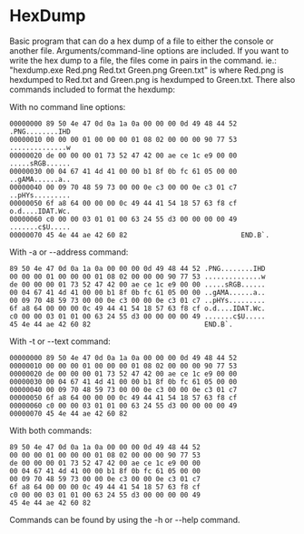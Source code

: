 # HexDump
Basic program that can do a hex dump of a file to either the console or another file. Arguments/command-line options are included. If you want to write the hex dump to a file, the files come in pairs in the command. ie.:
"hexdump.exe Red.png Red.txt Green.png Green.txt" is where Red.png is hexdumped to Red.txt and Green.png is hexdumped to Green.txt.
There also commands included to format the hexdump:

With no command line options:

    00000000 89 50 4e 47 0d 0a 1a 0a 00 00 00 0d 49 48 44 52 .PNG........IHD
    00000010 00 00 00 01 00 00 00 01 08 02 00 00 00 90 77 53 ..............w
    00000020 de 00 00 00 01 73 52 47 42 00 ae ce 1c e9 00 00 .....sRGB......
    00000030 00 04 67 41 4d 41 00 00 b1 8f 0b fc 61 05 00 00 ..gAMA......a..
    00000040 00 09 70 48 59 73 00 00 0e c3 00 00 0e c3 01 c7 ..pHYs.........
    00000050 6f a8 64 00 00 00 0c 49 44 41 54 18 57 63 f8 cf o.d....IDAT.Wc.
    00000060 c0 00 00 03 01 01 00 63 24 55 d3 00 00 00 00 49 .......c$U.....
    00000070 45 4e 44 ae 42 60 82                            END.B`.

With -a or --address command:

    89 50 4e 47 0d 0a 1a 0a 00 00 00 0d 49 48 44 52 .PNG........IHD
    00 00 00 01 00 00 00 01 08 02 00 00 00 90 77 53 ..............w
    de 00 00 00 01 73 52 47 42 00 ae ce 1c e9 00 00 .....sRGB......
    00 04 67 41 4d 41 00 00 b1 8f 0b fc 61 05 00 00 ..gAMA......a..
    00 09 70 48 59 73 00 00 0e c3 00 00 0e c3 01 c7 ..pHYs.........
    6f a8 64 00 00 00 0c 49 44 41 54 18 57 63 f8 cf o.d....IDAT.Wc.
    c0 00 00 03 01 01 00 63 24 55 d3 00 00 00 00 49 .......c$U.....
    45 4e 44 ae 42 60 82                            END.B`.

With -t or --text command:

    00000000 89 50 4e 47 0d 0a 1a 0a 00 00 00 0d 49 48 44 52
    00000010 00 00 00 01 00 00 00 01 08 02 00 00 00 90 77 53
    00000020 de 00 00 00 01 73 52 47 42 00 ae ce 1c e9 00 00
    00000030 00 04 67 41 4d 41 00 00 b1 8f 0b fc 61 05 00 00
    00000040 00 09 70 48 59 73 00 00 0e c3 00 00 0e c3 01 c7
    00000050 6f a8 64 00 00 00 0c 49 44 41 54 18 57 63 f8 cf
    00000060 c0 00 00 03 01 01 00 63 24 55 d3 00 00 00 00 49
    00000070 45 4e 44 ae 42 60 82

With both commands:

    89 50 4e 47 0d 0a 1a 0a 00 00 00 0d 49 48 44 52
    00 00 00 01 00 00 00 01 08 02 00 00 00 90 77 53
    de 00 00 00 01 73 52 47 42 00 ae ce 1c e9 00 00
    00 04 67 41 4d 41 00 00 b1 8f 0b fc 61 05 00 00
    00 09 70 48 59 73 00 00 0e c3 00 00 0e c3 01 c7
    6f a8 64 00 00 00 0c 49 44 41 54 18 57 63 f8 cf
    c0 00 00 03 01 01 00 63 24 55 d3 00 00 00 00 49
    45 4e 44 ae 42 60 82

Commands can be found by using the -h or --help command.

